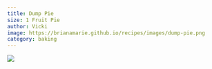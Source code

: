 ```yaml
---
title: Dump Pie
size: 1 Fruit Pie
author: Vicki
image: https://brianamarie.github.io/recipes/images/dump-pie.png
category: baking
---
```

![](https://brianamarie.github.io/recipes/images/dump-pie.png)
